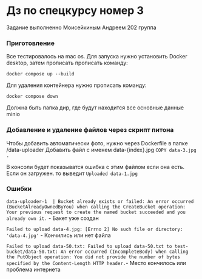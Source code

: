 # Дз по спецкурсу номер 3
Задание выполненно Моисейкиным Андреем 202 группа
### Приготовление

Все тестировалось на mac os. Для запуска нужно установить Docker desktop, затем прописать прописать команду:

```docker compose up --build```

Для удаления контейнера нужно прописать команду:

```docker compose down```

Должна быть папка дир, где будут находится все основные данные minio

### Добавление и удаление файлов через скрипт питона

Чтобы добавить автоматически фото, нужно через Dockerfile в папке /data-uploader
Добавить файл с именем data-{index}.jpg
```COPY data-3.jpg .```

В консоли будет показыватся ошибка с этим файлом если она есть. Если он загружен. то выведит ```Uploaded data-1.jpg```


### Ошибки

```data-uploader-1  | Bucket already exists or failed: An error occurred (BucketAlreadyOwnedByYou) when calling the CreateBucket operation: Your previous request to create the named bucket succeeded and you already own it.``` - Бакет уже создан

```Failed to upload data-4.jpg: [Errno 2] No such file or directory: 'data-4.jpg'``` - Кончились или нет файла

```Failed to upload data-50.txt: Failed to upload data-50.txt to test-bucket/data-50.txt: An error occurred (IncompleteBody) when calling the PutObject operation: You did not provide the number of bytes specified by the Content-Length HTTP header.```- Место кончилось или проблема интернета